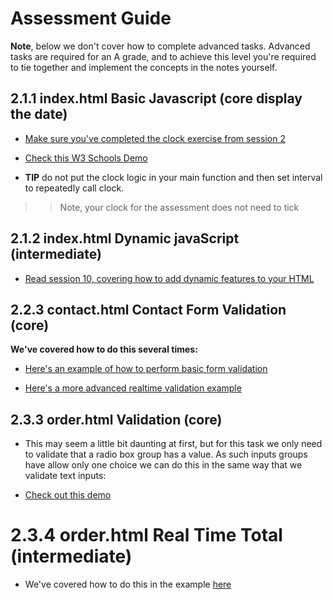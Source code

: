 # Assessment Guide

**Note**, below we don't cover how to complete advanced tasks. Advanced tasks are required for an A grade, and to achieve this level you're required to tie together and implement the concepts in the notes yourself.

## 2.1.1 index.html Basic Javascript \(core display the date\)

* [Make sure you've completed the clock exercise from session 2](https://sirus21.gitbooks.io/cda401/content/sessions/session2/exercise3.html)

* [Check this W3 Schools Demo](http://www.w3schools.com/js/tryit.asp?filename=tryjs_timing_clock)

* **TIP** do not put the clock logic in your main function and then set interval to repeatedly call clock.

> > Note, your clock for the assessment does not need to tick

## 2.1.2 index.html Dynamic javaScript \(intermediate\)

* [Read session 10, covering how to add dynamic features to your HTML](https://sirus21.gitbooks.io/cda401/content/sessions/session10/introduction.html)

## 2.2.3 contact.html Contact Form Validation \(core\)

**We've covered how to do this several times:**

* [Here's an example of how to perform basic form validation](https://sirus21.gitbooks.io/cda401/content/sessions/session7/simple_form_validation_example.html)

* [Here's a more advanced realtime validation example](https://sirus21.gitbooks.io/cda401/content/sessions/session9/onBlur.html)

## 2.3.3 order.html Validation \(core\)

* This may seem a little bit daunting at first, but for this task we only need to validate that a radio box group has a value. As such inputs groups have allow only one choice we can do this in the same way that we validate text inputs:

* [Check out this demo](https://jsfiddle.net/sirus21/y8owg8u8/)

# 2.3.4 order.html Real Time Total \(intermediate\)

* We've covered how to do this in the example [here](https://jsfiddle.net/sirus21/2m4jczqk/)



